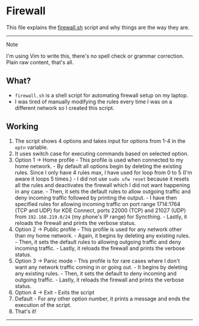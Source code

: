 # Firewall

This file explains the [firewall.sh](https://git.kska.io/notkshitij/scripts/src/branch/main/firewall.sh) script and why things are the way they are.

---

> [!NOTE]
> I'm using Vim to write this, there's no spell check or grammar correction. Plain raw content, that's all.

## What?

- `firewall.sh` is a shell script for automating firewall setup on my laptop.
- I was tired of manually modifying the rules every time I was on a different network so I created this script.

## Working

1. The script shows 4 options and takes input for options from 1-4 in the `optn` variable.
2. It uses switch case for executing commands based on selected option.
3. Option 1 -> Home profile
		- This profile is used when connected to my home network.
		- By default all options begin by deleting the existing rules. Since I only have 4 rules max, I have used for loop from 0 to 5 (I'm aware it loops 5 times.)
		- I did not use `sudo ufw reset` because it resets all the rules and deactivates the firewall which I did not want happening in any case.
		- Then, it sets the default rules to allow outgoing traffic and deny incoming traffic followed by printing the output.
		- I have then specified rules for allowing incoming traffic on port range 1714:1764 (TCP and UDP) for KDE Connect, ports 22000 (TCP) and 21027 (UDP) from `192.168.219.0/24` (my phone's IP range) for Syncthing.
		- Lastly, it reloads the firewall and prints the verbose status.
4. Option 2 -> Public profile
		- This profile is used for any network other than my home network.
		- Again, it begins by deleting any existing rules.
		- Then, it sets the default rules to allowing outgoing traffic and deny incoming traffic.
		- Lastly, it reloads the firewall and prints the verbose status.
5. Option 3 -> Panic mode
		- This profile is for rare cases where I don't want any network traffic coming in or going out.
		- It begins by deleting any existing rules.
		- Then, it sets the default to deny incoming and outgoing traffic.
		- Lastly, it reloads the firewall and prints the verbose status.
6. Option 4 -> Exit
		- Exits the script
7. Default
		- For any other option number, it prints a message and ends the execution of the script.
8. That's it!

---
